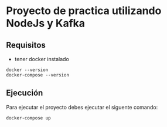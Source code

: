 # Proyecto de practica utilizando NodeJs y Kafka

## Requisitos
* tener docker instalado 
```
docker --version
docker-compose --version
```

## Ejecución
Para ejecutar el proyecto debes ejecutar el siguente comando:

```
docker-compose up
```